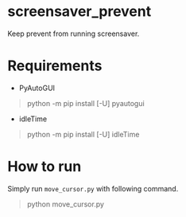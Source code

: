 # screensaver_prevent
Keep prevent from running screensaver.  

# Requirements
- PyAutoGUI  
> python -m pip install [-U] pyautogui  

- idleTime  
> python -m pip install [-U] idleTime  

# How to run
Simply run `move_cursor.py` with following command.  
> python move_cursor.py  